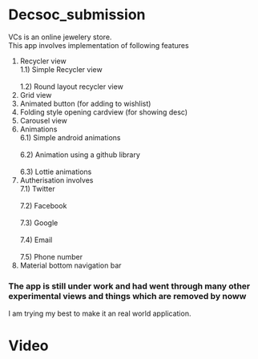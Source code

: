 # Decsoc_submission
VCs is an online jewelery store.
<br>This app involves implementation of following features</br>
1) Recycler view
<br>1.1) Simple Recycler view</br>
<br>1.2) Round layout recycler view</br>
2) Grid view
3) Animated button (for adding to wishlist)
4) Folding style opening cardview (for showing desc)
5) Carousel view
6) Animations
<br>6.1) Simple android animations</br>
<br>6.2) Animation using a github library</br>
<br>6.3) Lottie animations</br>
7) Autherisation involves
<br>7.1) Twitter</br>
<br>7.2) Facebook</br>
<br>7.3) Google</br>
<br>7.4) Email</br>
<br>7.5) Phone number</br>
8) Material bottom navigation bar
### The app is still under work and had went through many other experimental views and things which are removed by noww
I am trying my best to make it an real world application.
# Video
